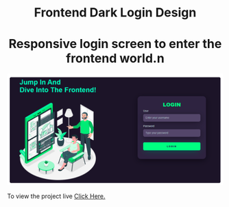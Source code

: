 <h1 align="center">Frontend Dark Login Design</h1>
<h1 align="center">Responsive login screen to enter the frontend world.n</h1> 

![Project Pic](https://raw.githubusercontent.com/FXharry/frontenddarklogin/6195fca8037eaca1fc6fe54294d11335568ee59e/frontenddarklogin.png)

To view the project live [Click Here.](frontenddarklogin.png)
